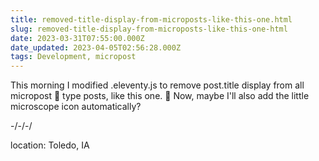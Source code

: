 ```yaml
---
title: removed-title-display-from-microposts-like-this-one.html
slug: removed-title-display-from-microposts-like-this-one-html
date: 2023-03-31T07:55:00.000Z
date_updated: 2023-04-05T02:56:28.000Z
tags: Development, micropost
---
```


This morning I modified .eleventy.js to remove post.title display from all micropost 🔬 type posts, like this one. 🙂 Now, maybe I'll also add the little microscope icon automatically?

-/-/-/

location: Toledo, IA
